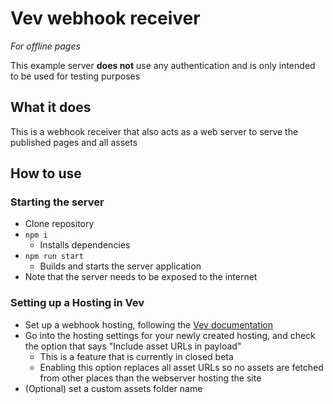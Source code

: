 # Vev webhook receiver
_For offline pages_

This example server **does not** use any authentication and is only intended to be used for testing purposes

## What it does
This is a webhook receiver that also acts as a web server to serve the published pages and all assets

## How to use
### Starting the server
* Clone repository
* `npm i`
  * Installs dependencies
* `npm run start`
  * Builds and starts the server application
* Note that the server needs to be exposed to the internet

### Setting up a Hosting in Vev
* Set up a webhook hosting, following the [Vev documentation](https://help.vev.design/en/articles/6165061-webhook-integrations)
* Go into the hosting settings for your newly created hosting, and check the option that says "Include asset URLs in payload"
  * This is a feature that is currently in closed beta
  * Enabling this option replaces all asset URLs so no assets are fetched from other places than the webserver hosting the site
* (Optional) set a custom assets folder name
